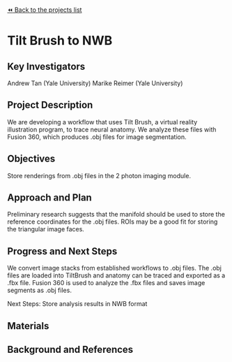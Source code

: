 [:rewind: Back to the projects list](../../../HCK06_2019_Janelia/README.md#ProjectsList)

<!-- For information on how to write GitHub .md files see https://guides.github.com/features/mastering-markdown/ -->

# Tilt Brush to NWB

## Key Investigators

Andrew Tan (Yale University)
Marike Reimer (Yale University)

## Project Description

We are developing a workflow that uses Tilt Brush, a virtual reality illustration program, to trace neural anatomy.  We analyze these files with Fusion 360, which produces .obj files for image segmentation.

## Objectives

<!-- Briefly describe the objectives of your project. What would you like to achive?-->

Store renderings from .obj files in the 2 photon imaging module.

## Approach and Plan

Preliminary research suggests that the manifold should be used to store the reference coordinates for the .obj files.  ROIs may be a good fit for storing the triangular image faces.

## Progress and Next Steps

We convert image stacks from established workflows to .obj files.
The .obj files are loaded into TiltBrush and anatomy can be traced and exported as a .fbx file.
Fusion 360 is used to analyze the .fbx files and saves image segments as .obj files.

Next Steps: Store analysis results in NWB format

<!--Populate this section as you are making progress before/during/after the hackathon-->
<!--Describe the progress you have made on the project,e.g., which objectives you have achieved and how.-->
<!--Describe the next steps you are planing to take to complete the project.-->

## Materials

<!--If available add links to the materials relevant to the project, e.g., the code generated for the project or data used-->
<!--If available add pictures and links to videos that demonstrate what has been accomplished.-->
<!--![Description of picture](Example2.jpg)-->

## Background and References

<!--Use this space for information that may help people better understand your project, like links to papers, source code, or data ,e.g:-->
<!-- - Source code: https://github.com/YourUser/YourRepository -->
<!-- - Documentation: https://link.to.docs -->
<!-- - Test data: https://link.to.test.data -->
